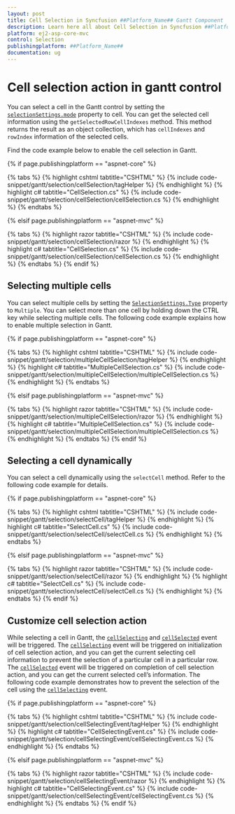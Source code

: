 ```yaml
---
layout: post
title: Cell Selection in Syncfusion ##Platform_Name## Gantt Component
description: Learn here all about Cell Selection in Syncfusion ##Platform_Name## Gantt component of Syncfusion Essential JS 2 and more.
platform: ej2-asp-core-mvc
control: Selection
publishingplatform: ##Platform_Name##
documentation: ug
---
```



# Cell selection action in gantt control

You can select a cell in the Gantt control by setting the [`selectionSettings.mode`](https://help.syncfusion.com/cr/aspnetcore-js2/Syncfusion.EJ2.Gantt.GanttSelectionSettings) property to cell. You can get the selected cell information using the `getSelectedRowCellIndexes` method. This method returns the result as an object collection, which has `cellIndexes` and `rowIndex` information of the selected cells.

Find the code example below to enable the cell selection in Gantt.

{% if page.publishingplatform == "aspnet-core" %}

{% tabs %}
{% highlight cshtml tabtitle="CSHTML" %}
{% include code-snippet/gantt/selection/cellSelection/tagHelper %}
{% endhighlight %}
{% highlight c# tabtitle="CellSelection.cs" %}
{% include code-snippet/gantt/selection/cellSelection/cellSelection.cs %}
{% endhighlight %}
{% endtabs %}

{% elsif page.publishingplatform == "aspnet-mvc" %}

{% tabs %}
{% highlight razor tabtitle="CSHTML" %}
{% include code-snippet/gantt/selection/cellSelection/razor %}
{% endhighlight %}
{% highlight c# tabtitle="CellSelection.cs" %}
{% include code-snippet/gantt/selection/cellSelection/cellSelection.cs %}
{% endhighlight %}
{% endtabs %}
{% endif %}


## Selecting multiple cells

You can select multiple cells by setting the [`SelectionSettings.Type`](https://help.syncfusion.com/cr/aspnetcore-js2/Syncfusion.EJ2.Gantt.Gantt.html#Syncfusion_EJ2_Gantt_Gantt_SelectionSettings) property to `Multiple`. You can select more than one cell by holding down the CTRL key while selecting multiple cells. The following code example explains how to enable multiple selection in Gantt.

{% if page.publishingplatform == "aspnet-core" %}

{% tabs %}
{% highlight cshtml tabtitle="CSHTML" %}
{% include code-snippet/gantt/selection/multipleCellSelection/tagHelper %}
{% endhighlight %}
{% highlight c# tabtitle="MultipleCellSelection.cs" %}
{% include code-snippet/gantt/selection/multipleCellSelection/multipleCellSelection.cs %}
{% endhighlight %}
{% endtabs %}

{% elsif page.publishingplatform == "aspnet-mvc" %}

{% tabs %}
{% highlight razor tabtitle="CSHTML" %}
{% include code-snippet/gantt/selection/multipleCellSelection/razor %}
{% endhighlight %}
{% highlight c# tabtitle="MultipleCellSelection.cs" %}
{% include code-snippet/gantt/selection/multipleCellSelection/multipleCellSelection.cs %}
{% endhighlight %}
{% endtabs %}
{% endif %}

## Selecting a cell dynamically

You can select a cell dynamically using the `selectCell` method. Refer to the following code example for details.

{% if page.publishingplatform == "aspnet-core" %}

{% tabs %}
{% highlight cshtml tabtitle="CSHTML" %}
{% include code-snippet/gantt/selection/selectCell/tagHelper %}
{% endhighlight %}
{% highlight c# tabtitle="SelectCell.cs" %}
{% include code-snippet/gantt/selection/selectCell/selectCell.cs %}
{% endhighlight %}
{% endtabs %}

{% elsif page.publishingplatform == "aspnet-mvc" %}

{% tabs %}
{% highlight razor tabtitle="CSHTML" %}
{% include code-snippet/gantt/selection/selectCell/razor %}
{% endhighlight %}
{% highlight c# tabtitle="SelectCell.cs" %}
{% include code-snippet/gantt/selection/selectCell/selectCell.cs %}
{% endhighlight %}
{% endtabs %}
{% endif %}

## Customize cell selection action

While selecting a cell in Gantt, the [`cellSelecting`](https://help.syncfusion.com/cr/aspnetcore-js2/Syncfusion.EJ2.Gantt.Gantt.html#Syncfusion_EJ2_Gantt_Gantt_CellSelecting) and [`cellSelected`](https://help.syncfusion.com/cr/aspnetcore-js2/Syncfusion.EJ2.Gantt.Gantt.html#Syncfusion_EJ2_Gantt_Gantt_CellSelected) event will be triggered. The [`cellSelecting`](https://help.syncfusion.com/cr/aspnetcore-js2/Syncfusion.EJ2.Gantt.Gantt.html#Syncfusion_EJ2_Gantt_Gantt_CellSelecting) event will be triggered on initialization of cell selection action, and you can get the current selecting cell information to prevent the selection of a particular cell in a particular row. The [`cellSelected`](https://help.syncfusion.com/cr/aspnetcore-js2/Syncfusion.EJ2.Gantt.Gantt.html#Syncfusion_EJ2_Gantt_Gantt_CellSelected) event will be triggered on completion of cell selection action, and you can get the current selected cell’s information. The following code example demonstrates how to prevent the selection of the cell using the [`cellSelecting`](https://help.syncfusion.com/cr/aspnetcore-js2/Syncfusion.EJ2.Gantt.Gantt.html#Syncfusion_EJ2_Gantt_Gantt_CellSelecting) event.

{% if page.publishingplatform == "aspnet-core" %}

{% tabs %}
{% highlight cshtml tabtitle="CSHTML" %}
{% include code-snippet/gantt/selection/cellSelectingEvent/tagHelper %}
{% endhighlight %}
{% highlight c# tabtitle="CellSelectingEvent.cs" %}
{% include code-snippet/gantt/selection/cellSelectingEvent/cellSelectingEvent.cs %}
{% endhighlight %}
{% endtabs %}

{% elsif page.publishingplatform == "aspnet-mvc" %}

{% tabs %}
{% highlight razor tabtitle="CSHTML" %}
{% include code-snippet/gantt/selection/cellSelectingEvent/razor %}
{% endhighlight %}
{% highlight c# tabtitle="CellSelectingEvent.cs" %}
{% include code-snippet/gantt/selection/cellSelectingEvent/cellSelectingEvent.cs %}
{% endhighlight %}
{% endtabs %}
{% endif %}
